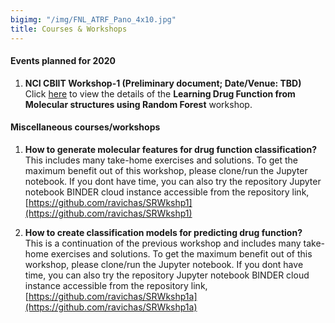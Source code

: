 ```yaml
---
bigimg: "/img/FNL_ATRF_Pano_4x10.jpg"
title: Courses & Workshops
---
```



#### Events planned for 2020 <br />

1. **NCI CBIIT Workshop-1 (Preliminary document; Date/Venue: TBD)** <br />
   Click [here](ML2020-1) to view the details of the **Learning Drug Function from Molecular structures using Random Forest** workshop. <br />

#### Miscellaneous courses/workshops <br />

1. **How to generate molecular features for drug function classification?** <br />
This includes many take-home exercises and solutions. 
To get the maximum benefit out of this workshop, please clone/run the Jupyter notebook. 
If you dont have time, you can also try the repository Jupyter notebook BINDER cloud instance 
accessible from the repository link, 
[https://github.com/ravichas/SRWkshp1](https://github.com/ravichas/SRWkshp1) 

2. **How to create classification models for predicting drug function?** <br />
This is a continuation of the previous workshop and includes many take-home exercises and solutions. 
To get the maximum benefit out of this workshop, please clone/run the Jupyter notebook. 
If you dont have time, you can also try the repository Jupyter notebook BINDER cloud instance 
accessible from the repository link, 
[https://github.com/ravichas/SRWkshp1a](https://github.com/ravichas/SRWkshp1a) 

